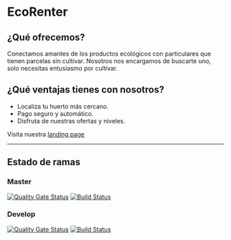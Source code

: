 # EcoRenter

## ¿Qué ofrecemos?

Conectamos amantes de los productos ecológicos con particulares que tienen parcelas sin cultivar. Nosotros nos encargamos de buscarte uno, solo necesitas entusiasmo por cultivar.

## ¿Qué ventajas tienes con nosotros?

* Localiza tu huerto más cercano.
* Pago seguro y automático.
* Disfruta de nuestras ofertas y niveles.

Visita nuestra [landing page](https://ecorenter.github.io/)

---

## Estado de ramas 

### Master 

[![Quality Gate Status](https://sonarcloud.io/api/project_badges/measure?branch=master&project=antnolang_EcoRenter&metric=alert_status)](https://sonarcloud.io/dashboard?id=antnolang_EcoRenter&branch=master) [![Build Status](https://travis-ci.org/antnolang/EcoRenter.svg?branch=master)](https://travis-ci.org/antnolang/EcoRenter)

### Develop

[![Quality Gate Status](https://sonarcloud.io/api/project_badges/measure?branch=develop&project=antnolang_EcoRenter&metric=alert_status)](https://sonarcloud.io/dashboard?id=antnolang_EcoRenter&branch=develop) [![Build Status](https://travis-ci.org/antnolang/EcoRenter.svg?branch=develop)](https://travis-ci.org/antnolang/EcoRenter)


